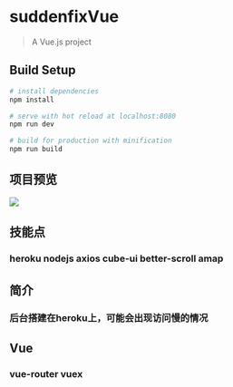# suddenfixVue

> A Vue.js project

## Build Setup

``` bash
# install dependencies
npm install

# serve with hot reload at localhost:8080
npm run dev

# build for production with minification
npm run build

```

## 项目预览
![](http://optmmw8fy.bkt.clouddn.com/suddenfix.png)

## 技能点
### heroku nodejs axios cube-ui better-scroll amap

## 简介
### 后台搭建在heroku上，可能会出现访问慢的情况

## Vue
### vue-router vuex
